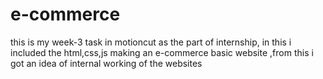 # e-commerce
this is my week-3 task in motioncut  as the part of internship, in this i included the html,css,js making an e-commerce basic  website ,from this i got an idea of internal working of the websites
